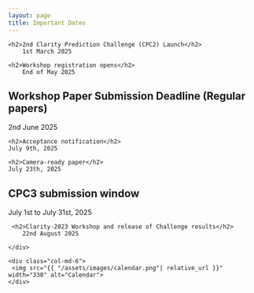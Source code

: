 ```yaml
---
layout: page
title: Important Dates
---
```


<div class="row">
 <div class="col-md-6">
  
    <h2>2nd Clarity Prediction Challenge (CPC2) Launch</h2>
        1st March 2025
 
    <h2>Workshop registration opens</h2>
        End of May 2025

   <h2>Workshop Paper Submission Deadline (Regular papers)</h2>
        2nd June 2025

    <h2>Acceptance notification</h2>
    July 9th, 2025

    <h2>Camera-ready paper</h2>
    July 23th, 2025

   <h2>CPC3 submission window</h2>
   July 1st to July 31st, 2025

     <h2>Clarity-2023 Workshop and release of Challenge results</h2>
        22nd August 2025

    </div>

    <div class="col-md-6">
     <img src="{{ "/assets/images/calendar.png"| relative_url }}" width="330" alt="Calendar">
    </div>

</div>
